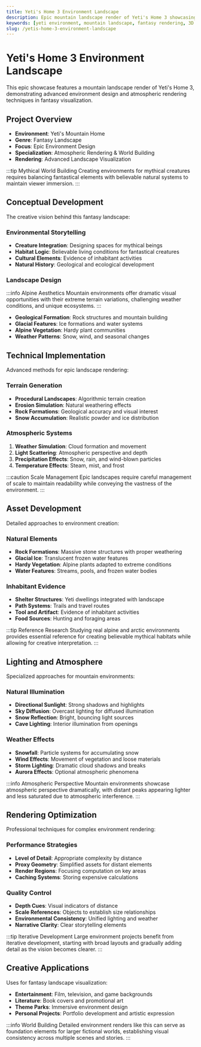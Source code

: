 ```yaml
---
title: Yeti's Home 3 Environment Landscape
description: Epic mountain landscape render of Yeti's Home 3 showcasing advanced environment design and atmospheric rendering techniques in fantasy visualization.
keywords: [yeti environment, mountain landscape, fantasy rendering, 3D environment, Redshift, atmospheric effects, landscape design, creature habitat]
slug: /yetis-home-3-environment-landscape
---
```


# Yeti's Home 3 Environment Landscape

This epic showcase features a mountain landscape render of Yeti's Home 3, demonstrating advanced environment design and atmospheric rendering techniques in fantasy visualization.

## Project Overview

- **Environment**: Yeti's Mountain Home
- **Genre**: Fantasy Landscape
- **Focus**: Epic Environment Design
- **Specialization**: Atmospheric Rendering & World Building
- **Rendering**: Advanced Landscape Visualization

:::tip Mythical World Building
Creating environments for mythical creatures requires balancing fantastical elements with believable natural systems to maintain viewer immersion.
:::

## Conceptual Development

The creative vision behind this fantasy landscape:

### Environmental Storytelling

- **Creature Integration**: Designing spaces for mythical beings
- **Habitat Logic**: Believable living conditions for fantastical creatures
- **Cultural Elements**: Evidence of inhabitant activities
- **Natural History**: Geological and ecological development

### Landscape Design

:::info Alpine Aesthetics
Mountain environments offer dramatic visual opportunities with their extreme terrain variations, challenging weather conditions, and unique ecosystems.
:::

- **Geological Formation**: Rock structures and mountain building
- **Glacial Features**: Ice formations and water systems
- **Alpine Vegetation**: Hardy plant communities
- **Weather Patterns**: Snow, wind, and seasonal changes

## Technical Implementation

Advanced methods for epic landscape rendering:

### Terrain Generation

- **Procedural Landscapes**: Algorithmic terrain creation
- **Erosion Simulation**: Natural weathering effects
- **Rock Formations**: Geological accuracy and visual interest
- **Snow Accumulation**: Realistic powder and ice distribution

### Atmospheric Systems

1. **Weather Simulation**: Cloud formation and movement
2. **Light Scattering**: Atmospheric perspective and depth
3. **Precipitation Effects**: Snow, rain, and wind-blown particles
4. **Temperature Effects**: Steam, mist, and frost

:::caution Scale Management
Epic landscapes require careful management of scale to maintain readability while conveying the vastness of the environment.
:::

## Asset Development

Detailed approaches to environment creation:

### Natural Elements

- **Rock Formations**: Massive stone structures with proper weathering
- **Glacial Ice**: Translucent frozen water features
- **Hardy Vegetation**: Alpine plants adapted to extreme conditions
- **Water Features**: Streams, pools, and frozen water bodies

### Inhabitant Evidence

- **Shelter Structures**: Yeti dwellings integrated with landscape
- **Path Systems**: Trails and travel routes
- **Tool and Artifact**: Evidence of inhabitant activities
- **Food Sources**: Hunting and foraging areas

:::tip Reference Research
Studying real alpine and arctic environments provides essential reference for creating believable mythical habitats while allowing for creative interpretation.
:::

## Lighting and Atmosphere

Specialized approaches for mountain environments:

### Natural Illumination

- **Directional Sunlight**: Strong shadows and highlights
- **Sky Diffusion**: Overcast lighting for diffused illumination
- **Snow Reflection**: Bright, bouncing light sources
- **Cave Lighting**: Interior illumination from openings

### Weather Effects

- **Snowfall**: Particle systems for accumulating snow
- **Wind Effects**: Movement of vegetation and loose materials
- **Storm Lighting**: Dramatic cloud shadows and breaks
- **Aurora Effects**: Optional atmospheric phenomena

:::info Atmospheric Perspective
Mountain environments showcase atmospheric perspective dramatically, with distant peaks appearing lighter and less saturated due to atmospheric interference.
:::

## Rendering Optimization

Professional techniques for complex environment rendering:

### Performance Strategies

- **Level of Detail**: Appropriate complexity by distance
- **Proxy Geometry**: Simplified assets for distant elements
- **Render Regions**: Focusing computation on key areas
- **Caching Systems**: Storing expensive calculations

### Quality Control

- **Depth Cues**: Visual indicators of distance
- **Scale References**: Objects to establish size relationships
- **Environmental Consistency**: Unified lighting and weather
- **Narrative Clarity**: Clear storytelling elements

:::tip Iterative Development
Large environment projects benefit from iterative development, starting with broad layouts and gradually adding detail as the vision becomes clearer.
:::

## Creative Applications

Uses for fantasy landscape visualization:

- **Entertainment**: Film, television, and game backgrounds
- **Literature**: Book covers and promotional art
- **Theme Parks**: Immersive environment design
- **Personal Projects**: Portfolio development and artistic expression

:::info World Building
Detailed environment renders like this can serve as foundation elements for larger fictional worlds, establishing visual consistency across multiple scenes and stories.
:::